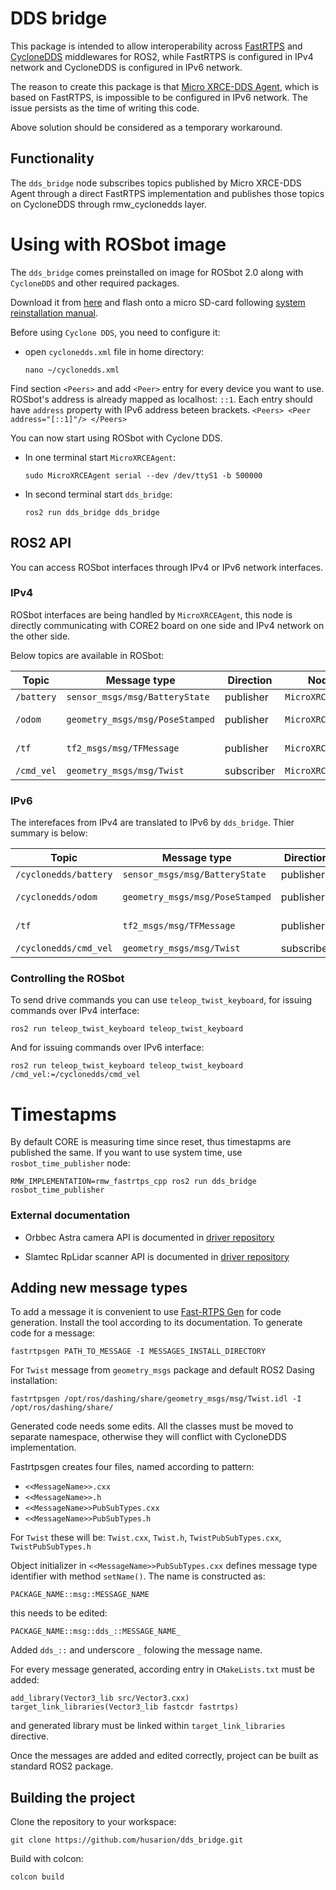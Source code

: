 # DDS bridge

This package is intended to allow interoperability across [FastRTPS](https://github.com/eProsima/Fast-RTPS) and [CycloneDDS](https://github.com/eclipse-cyclonedds/cyclonedds) middlewares for ROS2, while FastRTPS is configured in IPv4 network and CycloneDDS is configured in IPv6 network.

The reason to create this package is that [Micro XRCE-DDS Agent](https://github.com/eProsima/Micro-XRCE-DDS-Agent), which is based on FastRTPS, is impossible to be configured in IPv6 network. The issue persists as the time of writing this code. 

Above solution should be considered as a temporary workaround.

## Functionality

The `dds_bridge` node subscribes topics published by Micro XRCE-DDS Agent through a direct FastRTPS implementation and publishes those topics on CycloneDDS through rmw_cyclonedds layer.

# Using with ROSbot image

The `dds_bridge` comes preinstalled on image for ROSbot 2.0 along with `CycloneDDS` and other required packages.

Download it from [here](https://husarion-files.s3-eu-west-1.amazonaws.com/ros-dashing-arm-2020-03-23.img.tar.gz) and flash onto a micro SD-card following [system reinstallation manual](https://husarion.com/manuals/rosbot-manual/#rosbot-20).

Before using `Cyclone DDS`, you need to configure it:

- open `cyclonedds.xml` file in home directory:
    ```
    nano ~/cyclonedds.xml
    ```

Find section `<Peers>` and add `<Peer>` entry for every device you want to use. ROSbot's address is already mapped as localhost: `::1`.
Each entry should have `address` property with IPv6 address beteen brackets.
    ```
    <Peers>
        <Peer address="[::1]"/>
    </Peers>
    ```

You can now start using ROSbot with Cyclone DDS.
- In one terminal start `MicroXRCEAgent`:
    ```
    sudo MicroXRCEAgent serial --dev /dev/ttyS1 -b 500000
    ```
- In second terminal start `dds_bridge`:
    ```
    ros2 run dds_bridge dds_bridge
    ```

## ROS2 API

You can access ROSbot interfaces through IPv4 or IPv6 network interfaces.

### IPv4

ROSbot interfaces are being handled by `MicroXRCEAgent`, this node is directly communicating with CORE2 board on one side and IPv4 network on the other side.

Below topics are available in ROSbot:

| Topic | Message type | Direction | Node |&nbsp;&nbsp;&nbsp;&nbsp;&nbsp;&nbsp;&nbsp;&nbsp;&nbsp;&nbsp;&nbsp;&nbsp;Description&nbsp;&nbsp;&nbsp;&nbsp;&nbsp;&nbsp;&nbsp;&nbsp;|
| --- | --- | --- | --- | --- |
| `/battery` | `sensor_msgs/msg/BatteryState` | publisher | `MicroXRCEAgent` | Battery voltage |
| `/odom` | `geometry_msgs/msg/PoseStamped` | publisher | `MicroXRCEAgent` | Odometry based on wheel encoders |
| `/tf` | `tf2_msgs/msg/TFMessage` | publisher | `MicroXRCEAgent` | ROSbot position based on wheel encoders |
| `/cmd_vel` | `geometry_msgs/msg/Twist` | subscriber | `MicroXRCEAgent` | Velocity commands |

### IPv6

The interefaces from IPv4 are translated to IPv6 by `dds_bridge`. Thier summary is below:

| Topic | Message type | Direction | Node |&nbsp;&nbsp;&nbsp;&nbsp;&nbsp;&nbsp;&nbsp;&nbsp;&nbsp;&nbsp;&nbsp;&nbsp;Description&nbsp;&nbsp;&nbsp;&nbsp;&nbsp;&nbsp;&nbsp;&nbsp;|
| --- | --- | --- | --- | --- |
| `/cyclonedds/battery` | `sensor_msgs/msg/BatteryState` | publisher | `dds_bridge` | Battery voltage |
| `/cyclonedds/odom` | `geometry_msgs/msg/PoseStamped` | publisher | `dds_bridge` | Odometry based on wheel encoders |
| `/tf` | `tf2_msgs/msg/TFMessage` | publisher | `dds_bridge` | ROSbot position based on wheel encoders |
| `/cyclonedds/cmd_vel` | `geometry_msgs/msg/Twist` | subscriber | `dds_bridge` | Velocity commands |

### Controlling the ROSbot

To send drive commands you can use `teleop_twist_keyboard`, for issuing commands over IPv4 interface:

```
ros2 run teleop_twist_keyboard teleop_twist_keyboard
```

And for issuing commands over IPv6 interface:

```
ros2 run teleop_twist_keyboard teleop_twist_keyboard /cmd_vel:=/cyclonedds/cmd_vel
```

# Timestapms

By default CORE is measuring time since reset, thus timestapms are published the same.
If you want to use system time, use `rosbot_time_publisher` node:

```
RMW_IMPLEMENTATION=rmw_fastrtps_cpp ros2 run dds_bridge rosbot_time_publisher
```

### External documentation

 - Orbbec Astra camera API is documented in [driver repository](https://github.com/lukaszmitka/ros_astra_camera)

 - Slamtec RpLidar scanner API is documented in [driver repository](https://github.com/lukaszmitka/rplidar_ros)



## Adding new message types

To add a message it is convenient to use [Fast-RTPS Gen](https://github.com/eProsima/Fast-RTPS-Gen) for code generation.
Install the tool according to its documentation.
To generate code for a message:
```
fastrtpsgen PATH_TO_MESSAGE -I MESSAGES_INSTALL_DIRECTORY
```

For `Twist` message from `geometry_msgs` package and default ROS2 Dasing installation:

```
fastrtpsgen /opt/ros/dashing/share/geometry_msgs/msg/Twist.idl -I /opt/ros/dashing/share/
```

Generated code needs some edits.
All the classes must be moved to separate namespace, otherwise they will conflict with CycloneDDS implementation.

Fastrtpsgen creates four files, named according to pattern:
- `<<MessageName>>.cxx`
- `<<MessageName>>.h`
- `<<MessageName>>PubSubTypes.cxx`
- `<<MessageName>>PubSubTypes.h`

For `Twist` these will be: `Twist.cxx`, `Twist.h`, `TwistPubSubTypes.cxx`, `TwistPubSubTypes.h`

Object initializer in `<<MessageName>>PubSubTypes.cxx` defines message type identifier with method `setName()`. The name is constructed as:
```
PACKAGE_NAME::msg::MESSAGE_NAME
```
this needs to be edited:

```
PACKAGE_NAME::msg::dds_::MESSAGE_NAME_
```

Added `dds_::` and underscore `_` folowing the message name.

For every message generated, according entry in `CMakeLists.txt` must be added:

```
add_library(Vector3_lib src/Vector3.cxx)
target_link_libraries(Vector3_lib fastcdr fastrtps)
``` 

and generated library must be linked within `target_link_libraries` directive.

Once the messages are added and edited correctly, project can be built as standard ROS2 package.

## Building the project

Clone the repository to your workspace:

```
git clone https://github.com/husarion/dds_bridge.git
```

Build with colcon:

```
colcon build
```